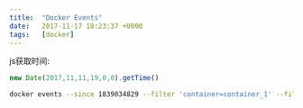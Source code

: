 ```yaml
---
title:  "Docker Events"
date:   2017-11-17 18:23:37 +0000
tags:   [docker]
---
```


js获取时间:

```js
new Date(2017,11,11,19,0,0).getTime()
```

```sh
docker events --since 1839034829 --filter 'container=container_1' --filter 'container=container_2'
```
